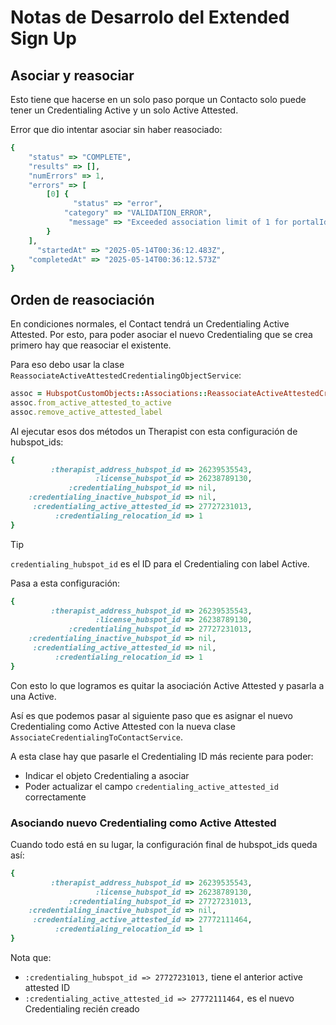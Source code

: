 # Notas de Desarrolo del Extended Sign Up

## Asociar y reasociar

Esto tiene que hacerse en un solo paso porque un Contacto solo puede tener un Credentialing Active y un solo Active Attested.

Error que dio intentar asociar sin haber reasociado:
```ruby
{
    "status" => "COMPLETE",
    "results" => [],
    "numErrors" => 1,
    "errors" => [
        [0] {
              "status" => "error",
            "category" => "VALIDATION_ERROR",
             "message" => "Exceeded association limit of 1 for portalId 7712148, fromObjectId 113207996846, associationCategory USER_DEFINED, associationTypeId 53"
        }
    ],
      "startedAt" => "2025-05-14T00:36:12.483Z",
    "completedAt" => "2025-05-14T00:36:12.573Z"
}
```

## Orden de reasociación

En condiciones normales, el Contact tendrá un Credentialing Active Attested. Por esto, para poder asociar el nuevo Credentialing que se crea primero hay que reasociar el existente.

Para eso debo usar la clase `ReassociateActiveAttestedCredentialingObjectService`:
```ruby
assoc = HubspotCustomObjects::Associations::ReassociateActiveAttestedCredentialingObjectService.new(therapist)
assoc.from_active_attested_to_active
assoc.remove_active_attested_label
```

Al ejecutar esos dos métodos un Therapist con esta configuración de hubspot_ids:
```ruby
{
         :therapist_address_hubspot_id => 26239535543,
                   :license_hubspot_id => 26238789130,
             :credentialing_hubspot_id => nil,
    :credentialing_inactive_hubspot_id => nil,
     :credentialing_active_attested_id => 27727231013,
          :credentialing_relocation_id => 1
}
```

> [!Tip]
> `credentialing_hubspot_id` es el ID para el Credentialing con label Active.

Pasa a esta configuración:
```ruby
{
         :therapist_address_hubspot_id => 26239535543,
                   :license_hubspot_id => 26238789130,
             :credentialing_hubspot_id => 27727231013,
    :credentialing_inactive_hubspot_id => nil,
     :credentialing_active_attested_id => nil,
          :credentialing_relocation_id => 1
}
```

Con esto lo que logramos es quitar la asociación Active Attested y pasarla a una Active.

Así es que podemos pasar al siguiente paso que es asignar el nuevo Credentialing como Active Attested con la nueva clase `AssociateCredentialingToContactService`.

A esta clase hay que pasarle el Credentialing ID más reciente para poder:
- Indicar el objeto Credentialing a asociar
- Poder actualizar el campo `credentialing_active_attested_id` correctamente

### Asociando nuevo Credentialing como Active Attested

Cuando todo está en su lugar, la configuración final de hubspot_ids queda así:
```ruby
{
         :therapist_address_hubspot_id => 26239535543,
                   :license_hubspot_id => 26238789130,
             :credentialing_hubspot_id => 27727231013,
    :credentialing_inactive_hubspot_id => nil,
     :credentialing_active_attested_id => 27772111464,
          :credentialing_relocation_id => 1
}
```

Nota que:

- `:credentialing_hubspot_id => 27727231013,` tiene el anterior active attested ID
- `:credentialing_active_attested_id => 27772111464,` es el nuevo Credentialing recién creado


